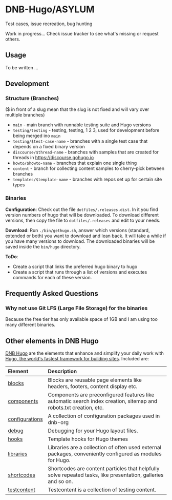 # DNB-Hugo/ASYLUM

Test cases, issue recreation, bug hunting

Work in progress... Check issue tracker to see what's missing or request others.

## Usage

To be written ...

## Development

### Structure (Branches)

($ in front of a slug mean that the slug is not fixed and will vary over multiple branches)

- `main` - main branch with runnable testing suite and Hugo versions
- `testing/testing` - testing, testing, 1 2 3, used for development before being merged ino `main`
- `testing/$test-case-name` - branches with a single test case that depends on a fixed binary version
- `discourse/$thread-name` - branches with samples that are created for threads in https://discourse.gohugo.io
- `howto/$howto-name` - branches that explain one single thing
- `content` - branch for collecting content samples to cherry-pick between branches
- `templates/$template-name` - branches with repos set up for certain site types

### Binaries

**Configuration**: Check out the file `dotfiles/.releases.dist`. In it you find version numbers of hugo that will be
downloaded. To download different versions, then copy the file to `dotfiles/.releases` and edit to your needs.
 
**Download**: Run `./bin/gethugo.sh`, answer which versions (standard, extended or both) you want to download and lean 
back. It will take a while if you have many versions to download. The downloaded binaries will be saved inside the 
`bin/hugo` directory.

**ToDo**:

- Create a script that links the preferred hugo binary to hugo
- Create a script that runs through a list of versions and executes commands for each of these version.

## Frequently Asked Questions

### Why not use Git LFS (Large File Storage) for the binaries

Because the free tier has only available space of 1GB and I am using too many different binaries.

## Other elements in DNB Hugo

[DNB Hugo](https://github.com/dnb-org) are the elements that enhance and simplify your daily work with [Hugo, the world's fastest framework for building sites](https://gohugo.io/). Included are:

| Element | Description |
| :--- | :--- |
| [blocks](https://github.com/dnb-org/blocks) | Blocks are reusable page elements like headers, footers, content display etc.|
| [components](https://github.com/dnb-org/components) | Components are preconfigured features like automatic search index creation, sitemap and robots.txt creation, etc. |
| [configurations](https://github.com/dnb-org/configurations) | A collection of configuration packages used in dnb-org |
| [debug](https://github.com/dnb-org/dnb-hugo-debug) | Debugging for your Hugo layout files. |
| [hooks](https://github.com/dnb-org/dnb-hugo-hooks) | Template hooks for Hugo themes |
| [libraries](https://github.com/dnb-org/libraries) | Libraries are a collection of often used external packages, conveniently configured as modules for Hugo. |
| [shortcodes](https://github.com/dnb-org/shortcodes) | Shortcodes are content particles that helpfully solve repeated tasks, like presentation, galleries and so on. |
| [testcontent](https://github.com/dnb-org/testcontent) | Testcontent is a collection of testing content. |

